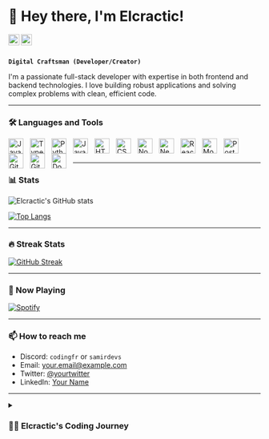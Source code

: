 # 👋 Hey there, I'm Elcractic!

<a href="https://discord.com/users/codingfr">
  <img align="left" alt="Discord" width="22px" src="https://raw.githubusercontent.com/peterthehan/peterthehan/master/assets/discord.svg" />
</a>
<a href="https://open.spotify.com/user/samirdevs">
  <img align="left" alt="Spotify" width="22px" src="https://raw.githubusercontent.com/peterthehan/peterthehan/master/assets/spotify.svg" />
</a>

<br />
<br />

**`Digital Craftsman (Developer/Creator)`**

I'm a passionate full-stack developer with expertise in both frontend and backend technologies. I love building robust applications and solving complex problems with clean, efficient code.

---

### 🛠️ Languages and Tools

<img align="left" alt="JavaScript" width="30px" style="padding-right:10px;" src="https://cdn.jsdelivr.net/gh/devicons/devicon/icons/javascript/javascript-plain.svg"/>
<img align="left" alt="TypeScript" width="30px" style="padding-right:10px;" src="https://cdn.jsdelivr.net/gh/devicons/devicon/icons/typescript/typescript-plain.svg"/>
<img align="left" alt="Python" width="30px" style="padding-right:10px;" src="https://cdn.jsdelivr.net/gh/devicons/devicon/icons/python/python-plain.svg"/>
<img align="left" alt="Java" width="30px" style="padding-right:10px;" src="https://cdn.jsdelivr.net/gh/devicons/devicon/icons/java/java-original.svg"/>
<img align="left" alt="HTML" width="30px" style="padding-right:10px;" src="https://cdn.jsdelivr.net/gh/devicons/devicon/icons/html5/html5-plain.svg"/>
<img align="left" alt="CSS" width="30px" style="padding-right:10px;" src="https://cdn.jsdelivr.net/gh/devicons/devicon/icons/css3/css3-plain.svg"/>
<img align="left" alt="Node.js" width="30px" style="padding-right:10px;" src="https://cdn.jsdelivr.net/gh/devicons/devicon/icons/nodejs/nodejs-original.svg"/>
<img align="left" alt="Next.js" width="30px" style="padding-right:10px;" src="https://cdn.jsdelivr.net/gh/devicons/devicon/icons/nextjs/nextjs-original.svg"/>
<img align="left" alt="React" width="30px" style="padding-right:10px;" src="https://cdn.jsdelivr.net/gh/devicons/devicon/icons/react/react-original.svg"/>
<img align="left" alt="MongoDB" width="30px" style="padding-right:10px;" src="https://cdn.jsdelivr.net/gh/devicons/devicon/icons/mongodb/mongodb-original.svg"/>
<img align="left" alt="PostgreSQL" width="30px" style="padding-right:10px;" src="https://cdn.jsdelivr.net/gh/devicons/devicon/icons/postgresql/postgresql-original.svg"/>
<img align="left" alt="Git" width="30px" style="padding-right:10px;" src="https://cdn.jsdelivr.net/gh/devicons/devicon/icons/git/git-original.svg"/>
<img align="left" alt="GitHub" width="30px" style="padding-right:10px;" src="https://cdn.jsdelivr.net/gh/devicons/devicon/icons/github/github-original.svg"/>
<img align="left" alt="Docker" width="30px" style="padding-right:10px;" src="https://cdn.jsdelivr.net/gh/devicons/devicon/icons/docker/docker-original.svg"/>

<br />
<br />

---

### 📊 Stats

![Elcractic's GitHub stats](https://github-readme-stats.vercel.app/api?username=elcractic&show_icons=true&theme=radical)

[![Top Langs](https://github-readme-stats.vercel.app/api/top-langs/?username=elcractic&layout=compact&theme=radical)](https://github.com/elcractic/github-readme-stats)

---

### 🔥 Streak Stats

[![GitHub Streak](https://streak-stats.demolab.com?user=elcractic&theme=radical)](https://git.io/streak-stats)

---

### 🎵 Now Playing

[![Spotify](https://novatorem-elcractic.vercel.app/api/spotify)](https://open.spotify.com/user/yoursptfy)

---

### 📫 How to reach me

- Discord: `codingfr` or `samirdevs`
- Email: your.email@example.com
- Twitter: [@yourtwitter](https://twitter.com/yourtwitter)
- LinkedIn: [Your Name](https://linkedin.com/in/yourprofile)

---

<details>
 <summary><h3>👨‍💻 Elcractic's Coding Journey</h3></summary>
   I started my coding journey as a curious teenager tinkering with HTML and CSS to customize my MySpace profile (yes, I'm dating myself here). This curiosity evolved into a passion for building things that live on the internet. I've worked with various technologies across the stack, but JavaScript and its ecosystem have always been my true love. When I'm not coding, you can find me contributing to open-source projects, mentoring new developers, or exploring the latest tech trends.
</details>
